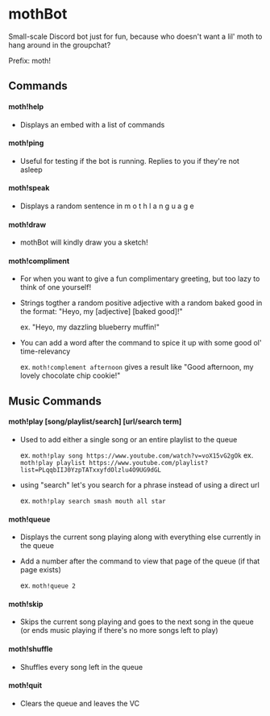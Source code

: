 # mothBot
Small-scale Discord bot just for fun, because who doesn't want a lil' moth to hang around in the groupchat?

Prefix: moth!

## Commands

#### moth!help
+ Displays an embed with a list of commands

#### moth!ping
+ Useful for testing if the bot is running. Replies to you if they're not asleep

#### moth!speak
+ Displays a random sentence in  m o t h  l a n g u a g e

#### moth!draw
+ mothBot will kindly draw you a sketch!

#### moth!compliment
+ For when you want to give a fun complimentary greeting, but too lazy to think of one yourself!
+ Strings togther a random positive adjective with a random baked good in the format: "Heyo, my [adjective] [baked good]!"

   ex. "Heyo, my dazzling blueberry muffin!"

+ You can add a word after the command to spice it up with some good ol' time-relevancy

   ex. `moth!complement afternoon` gives a result like "Good afternoon, my lovely chocolate chip cookie!"

## Music Commands

#### moth!play [song/playlist/search] [url/search term]
+ Used to add either a single song or an entire playlist to the queue

   ex. `moth!play song https://www.youtube.com/watch?v=voX15vG2gOk` 
   ex. `moth!play playlist https://www.youtube.com/playlist?list=PLqqbIIJ0YzpTATxxyfdOlzlu4O9UG9dGL`

+ using "search" let's you search for a phrase instead of using a direct url

   ex. `moth!play search smash mouth all star`
   
#### moth!queue
+ Displays the current song playing along with everything else currently in the queue
+ Add a number after the command to view that page of the queue (if that page exists)

   ex. `moth!queue 2`
   
#### moth!skip
+ Skips the current song playing and goes to the next song in the queue (or ends music playing if there's no more songs left to play)

#### moth!shuffle
+ Shuffles every song left in the queue

#### moth!quit
+ Clears the queue and leaves the VC

